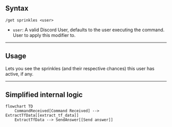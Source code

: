 ## Syntax
`/get sprinkles <user>`

- `user`: A valid Discord User, defaults to the user executing the command. User to
          apply this modifier to.

---

## Usage
Lets you see the sprinkles (and their respective chances) this user has active, if any.

---

## Simplified internal logic
```mermaid
flowchart TD
    CommandReceived[Command Received] --> ExtractTfData[[extract_tf_data]]
    ExtractTfData --> SendAnswer[[Send answer]]
```